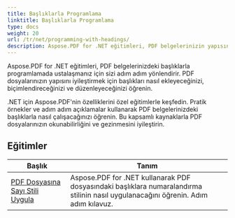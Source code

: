 ```yaml
---
title: Başlıklarla Programlama
linktitle: Başlıklarla Programlama
type: docs
weight: 20
url: /tr/net/programming-with-headings/
description: Aspose.PDF for .NET eğitimleri, PDF belgelerinizin yapısını iyileştirmek için başlıkların nasıl kullanılacağını gösterir.
---
```

Aspose.PDF for .NET eğitimleri, PDF belgelerinizdeki başlıklarla programlamada ustalaşmanız için sizi adım adım yönlendirir. PDF dosyalarınızın yapısını iyileştirmek için başlıkları nasıl ekleyeceğinizi, biçimlendireceğinizi ve düzenleyeceğinizi öğrenin.

.NET için Aspose.PDF'nin özelliklerini özel eğitimlerle keşfedin. Pratik örnekler ve adım adım açıklamalar kullanarak PDF belgelerinizdeki başlıklarla nasıl çalışacağınızı öğrenin. Bu kapsamlı kaynaklarla PDF dosyalarınızın okunabilirliğini ve gezinmesini iyileştirin.

## Eğitimler
| Başlık | Tanım |
| --- | --- | 
| [PDF Dosyasına Sayı Stili Uygula](./apply-number-style/) | Aspose.PDF for .NET kullanarak PDF dosyasındaki başlıklara numaralandırma stilinin nasıl uygulanacağını öğrenin. Adım adım kılavuz. |   